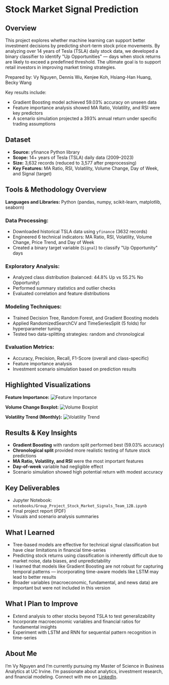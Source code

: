 
# Stock Market Signal Prediction

## Overview
This project explores whether machine learning can support better investment decisions by predicting short-term stock price movements. By analyzing over 14 years of Tesla (TSLA) daily stock data, we developed a binary classifier to identify "Up Opportunities" — days when stock returns are likely to exceed a predefined threshold. The ultimate goal is to support retail investors in improving market timing strategies.

Prepared by: Vy Nguyen, Dennis Wu, Kenjee Koh, Hsiang-Han Huang, Becky Wang

Key results include:
- Gradient Boosting model achieved 59.03% accuracy on unseen data
- Feature importance analysis showed MA Ratio, Volatility, and RSI were key predictors
- A scenario simulation projected a 393% annual return under specific trading assumptions

## Dataset
- **Source:** yfinance Python library
- **Scope:** 14+ years of Tesla (TSLA) daily data (2009–2023)
- **Size:** 3,632 records (reduced to 3,577 after preprocessing)
- **Key Features:** MA Ratio, RSI, Volatility, Volume Change, Day of Week, and Signal (target)

## Tools & Methodology Overview
**Languages and Libraries:** Python (pandas, numpy, scikit-learn, matplotlib, seaborn)

### Data Processing:
- Downloaded historical TSLA data using `yfinance` (3632 records)
- Engineered 6 technical indicators: MA Ratio, RSI, Volatility, Volume Change, Price Trend, and Day of Week
- Created a binary target variable (`Signal`) to classify "Up Opportunity" days

### Exploratory Analysis:
- Analyzed class distribution (balanced: 44.8% Up vs 55.2% No Opportunity)
- Performed summary statistics and outlier checks
- Evaluated correlation and feature distributions

### Modeling Techniques:
- Trained Decision Tree, Random Forest, and Gradient Boosting models
- Applied RandomizedSearchCV and TimeSeriesSplit (5 folds) for hyperparameter tuning
- Tested two data-splitting strategies: random and chronological

### Evaluation Metrics:
- Accuracy, Precision, Recall, F1-Score (overall and class-specific)
- Feature importance analysis
- Investment scenario simulation based on prediction results

## Highlighted Visualizations
**Feature Importance:**
![Feature Importance](images/feature_importance.png)

**Volume Change Boxplot:**
![Volume Boxplot](images/volume_boxplot.png)

**Volatility Trend (Monthly):**
![Volatility Trend](images/volatility_trend.png)

## Results & Key Insights
- **Gradient Boosting** with random split performed best (59.03% accuracy)
- **Chronological split** provided more realistic testing of future stock predictions
- **MA Ratio, Volatility, and RSI** were the most important features
- **Day-of-week** variable had negligible effect
- Scenario simulation showed high potential return with modest accuracy

## Key Deliverables
- Jupyter Notebook: `notebooks/Group_Project_Stock_Market_Signals_Team_12B.ipynb`
- Final project report (PDF)
- Visuals and scenario analysis summaries

## What I Learned
- Tree-based models are effective for technical signal classification but have clear limitations in financial time-series
- Predicting stock returns using classification is inherently difficult due to market noise, data biases, and unpredictability
- I learned that models like Gradient Boosting are not robust for capturing temporal patterns — incorporating time-aware models like LSTM may lead to better results
- Broader variables (macroeconomic, fundamental, and news data) are important but were not included in this version

## What I Plan to Improve
- Extend analysis to other stocks beyond TSLA to test generalizability
- Incorporate macroeconomic variables and financial ratios for fundamental insights
- Experiment with LSTM and RNN for sequential pattern recognition in time-series

## About Me
I’m Vy Nguyen and I’m currently pursuing my Master of Science in Business Analytics at UC Irvine. I’m passionate about analytics, investment research, and financial modeling. Connect with me on [LinkedIn](https://www.linkedin.com/in/vy-ngoc-lan-nguyen).
